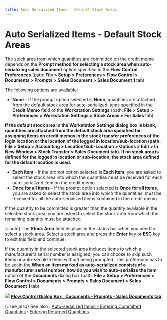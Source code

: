 ```yaml
---
title: Auto Serialized Items - Default Stock Areas
---
```


# Auto Serialized Items - Default Stock Areas


The stock area from which quantities are committed on the credit memo  depends on the **Prompt method for selecting 
 a stock area when auto-serializing sales document** option specified  in the **Flow Control Preferences** (path:  **File &gt; Setup &gt; Preferences &gt; 
 Flow Control &gt; Documents &gt; Prompts &gt; Sales Document &gt; Sales 
 Document 1** tab).


The following options are available:

- **None**  - If the prompt option selected is **None**,  quantities are attached from the default stock area for auto-serialized  items specified in the **Credit Memo** field  of the **Workstation Settings** (path:  **File &gt; Setup &gt; Preferences &gt; 
 Workstation Settings &gt; Stock Areas &gt; For Sales** tab).



**If the default stock area in the **Workstation Settings** dialog box is blank,  quantities are attached from the default stock area specified for assigning  items on credit memos in the stock transfer preferences of the login  location or the location of the logged in location/sub-location (path:  **File** **&gt; 
 Setup &gt; Accounting &gt; Location/Sub-Location &gt; Options &gt; Edit 
 &gt; In New Window** **&gt; Stock 
 Transfer &gt; Sales Document** tab). If no stock area is defined  for the logged in location or sub-location, the stock area defined for  the default location is used.**

- **Each 
 item** - If the prompt option selected is **Each 
 Item**, you are asked to select the stock area into which the quantities  must be received for each auto-serialized item on the credit memo.
- **Once 
 for all items** - If the prompt option selected is **Once 
 for all items**, you are asked to select the stock area into which  the quantities  must  be received for all the auto-serialized items contained in the credit  memo.



If the quantity to be committed is greater than the quantity available  in the selected stock area, you are asked to select the stock area from  which the remaining quantity must be attached.


{:.note}
The **Stock 
 Area** field displays in the status bar when you need to select a  stock area. Select a stock area and press the **Enter**  key or **ESC** key to exit this field  and continue.


If the quantity in the selected stock area includes items to which a  manufacturer's serial number is assigned, you can choose to skip such  items or auto-serialize them without being prompted. This preference has  to be set in the **When an item marked 
 as auto-serialized consists of a manufacturer serial number, how do you 
 wish to auto-serialize the item** option of the **Documents** dialog box (path: **File &gt; Setup 
 &gt; Preferences &gt; Flow Control &gt; Documents &gt; Prompts &gt; Sales 
 Document &gt; Sales Document 1** tab).


**![]({{site.sp_baseurl}}/img/lens.gif) [<font style="font-family: Verdana;" face="Verdana"><span style="font-family: Verdana, sans-serif;">Flow Control 
 Dialog Box</span> - </font>Documents - Prompts - Sales Documents tab]({{site.bp_chm}}/flow-ctrl/ctrl/doc-frm/prompts/sales-prompts/flow_control_setup_dialog_box_prompts_sales_tab_con_businesss_process_in_everest_content.html)**


{:.see_also}
See also
: [Auto-serialized  Items - Entering Committed Quantities]({{site.sp_baseurl}}/sales-ret-docs/cos/co-proc/cmt-items-to-co/attach-cmt-qty/auto-ser/auto_serialized_items_co.html)
: [Entering  Returned Quantities]({{site.sp_baseurl}}/sales-ret-docs/cms/cm-proc/received-quantities/entering_returned_quantities.html)
